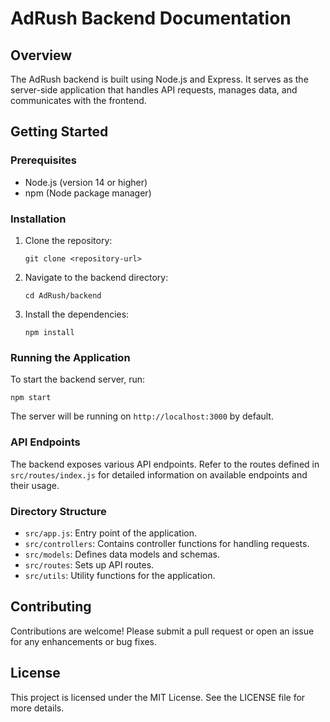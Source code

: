 # AdRush Backend Documentation

## Overview
The AdRush backend is built using Node.js and Express. It serves as the server-side application that handles API requests, manages data, and communicates with the frontend.

## Getting Started

### Prerequisites
- Node.js (version 14 or higher)
- npm (Node package manager)

### Installation
1. Clone the repository:
   ```
   git clone <repository-url>
   ```
2. Navigate to the backend directory:
   ```
   cd AdRush/backend
   ```
3. Install the dependencies:
   ```
   npm install
   ```

### Running the Application
To start the backend server, run:
```
npm start
```
The server will be running on `http://localhost:3000` by default.

### API Endpoints
The backend exposes various API endpoints. Refer to the routes defined in `src/routes/index.js` for detailed information on available endpoints and their usage.

### Directory Structure
- `src/app.js`: Entry point of the application.
- `src/controllers`: Contains controller functions for handling requests.
- `src/models`: Defines data models and schemas.
- `src/routes`: Sets up API routes.
- `src/utils`: Utility functions for the application.

## Contributing
Contributions are welcome! Please submit a pull request or open an issue for any enhancements or bug fixes.

## License
This project is licensed under the MIT License. See the LICENSE file for more details.